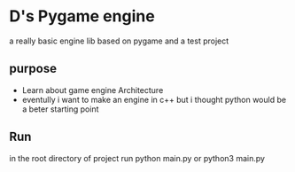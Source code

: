 # D's Pygame engine
a really basic engine lib based on pygame and a test project

## purpose
* Learn about game engine Architecture 
* eventully i want to make an engine in c++ but i thought python would be a beter starting point

## Run
in the root directory of project run python main.py or python3 main.py
